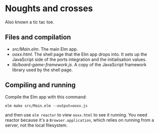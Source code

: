 # Noughts and crosses

Also known a tic tac toe.

## Files and compilation

* *src/Main.elm*. The main Elm app.
* *ooxx.html*. The shell page that the Elm app drops
  into. It sets up the JavaScript side of the ports integration and
  the initialisation values.
* *lib/board-game-framework.js*. A copy of the JavaScript framework library
  used by the shell page.

## Compiling and running

Compile the Elm app with this command:

```
elm make src/Main.elm --output=ooxx.js
```

and then use `elm reactor` to view `ooxx.html` to see it running.
You need reactor because it's a `Browser.application`,
which relies on running from a server, not the local filesystem.
